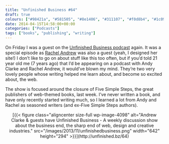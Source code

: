 ```yaml
---
title: "Unfinished Business #64"
draft: true
colours: ["#98421a", "#581505", "#8e1406", "#311107", "#f0d8b4", "#1c0903", "#d5c9bf"]
date: 2014-04-15T14:58:00+00:00
categories: ["Podcasts"]
tags: ["books", "publishing", "writing"]
---
```


On Friday I was a guest on the [Unfinished Business podcast](http://unfinished.bz/64) again. It was a special episode as [Rachel Andrew](http://rachelandrew.co.uk) was also a guest (yeah, I designed her site!) I don’t like to go on about stuff like this too often, but if you’d told 21 year old me (7 years ago) that I’d be appearing on a podcast with Andy Clarke and Rachel Andrew, it would’ve blown my mind. They’re two very lovely people whose writing helped me learn about, and become so excited about, the web.

The show is focused around the closure of Five Simple Steps, the great publishers of web-themed books, last week. I’ve never written a book, and have only recently started writing much, so I learned a lot from Andy and Rachel as seasoned writers (and ex-Five Simple Steps authors).

<p style="text-align: center;">[{{< figure class="aligncenter size-full wp-image-4098" alt="Andrew Clarke &amp; guests have Unfinished Business - A weekly discussion show about the business end, the sharp end of web, design and creative industries." src="/images/2013/11/unfinishedbusiness.png" width="642" height="294" >}}](http://unfinished.bz/64)</p>
